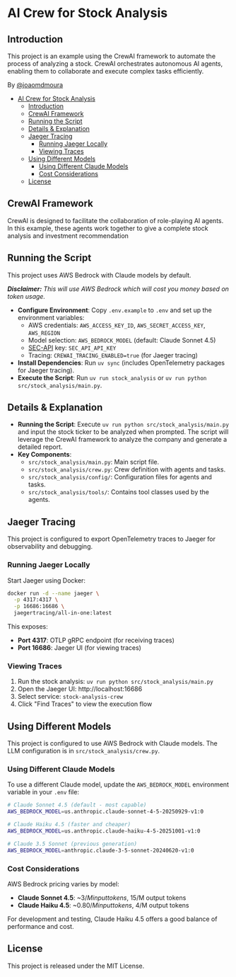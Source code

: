 # AI Crew for Stock Analysis
## Introduction
This project is an example using the CrewAI framework to automate the process of analyzing a stock. CrewAI orchestrates autonomous AI agents, enabling them to collaborate and execute complex tasks efficiently.

By [@joaomdmoura](https://x.com/joaomdmoura)

- [AI Crew for Stock Analysis](#ai-crew-for-stock-analysis)
  - [Introduction](#introduction)
  - [CrewAI Framework](#crewai-framework)
  - [Running the Script](#running-the-script)
  - [Details \& Explanation](#details--explanation)
  - [Jaeger Tracing](#jaeger-tracing)
    - [Running Jaeger Locally](#running-jaeger-locally)
    - [Viewing Traces](#viewing-traces)
  - [Using Different Models](#using-different-models)
    - [Using Different Claude Models](#using-different-claude-models)
    - [Cost Considerations](#cost-considerations)
  - [License](#license)

## CrewAI Framework
CrewAI is designed to facilitate the collaboration of role-playing AI agents. In this example, these agents work together to give a complete stock analysis and investment recommendation

## Running the Script
This project uses AWS Bedrock with Claude models by default.

***Disclaimer:** This will use AWS Bedrock which will cost you money based on token usage.*

- **Configure Environment**: Copy `.env.example` to `.env` and set up the environment variables:
  - AWS credentials: `AWS_ACCESS_KEY_ID`, `AWS_SECRET_ACCESS_KEY`, `AWS_REGION`
  - Model selection: `AWS_BEDROCK_MODEL` (default: Claude Sonnet 4.5)
  - [SEC-API](https://sec-api.io) key: `SEC_API_API_KEY`
  - Tracing: `CREWAI_TRACING_ENABLED=true` (for Jaeger tracing)
- **Install Dependencies**: Run `uv sync` (includes OpenTelemetry packages for Jaeger tracing).
- **Execute the Script**: Run `uv run stock_analysis` or `uv run python src/stock_analysis/main.py`.

## Details & Explanation
- **Running the Script**: Execute `uv run python src/stock_analysis/main.py` and input the stock ticker to be analyzed when prompted. The script will leverage the CrewAI framework to analyze the company and generate a detailed report.
- **Key Components**:
  - `src/stock_analysis/main.py`: Main script file.
  - `src/stock_analysis/crew.py`: Crew definition with agents and tasks.
  - `src/stock_analysis/config/`: Configuration files for agents and tasks.
  - `src/stock_analysis/tools/`: Contains tool classes used by the agents.

## Jaeger Tracing

This project is configured to export OpenTelemetry traces to Jaeger for observability and debugging.

### Running Jaeger Locally

Start Jaeger using Docker:

```bash
docker run -d --name jaeger \
  -p 4317:4317 \
  -p 16686:16686 \
  jaegertracing/all-in-one:latest
```

This exposes:
- **Port 4317**: OTLP gRPC endpoint (for receiving traces)
- **Port 16686**: Jaeger UI (for viewing traces)

### Viewing Traces

1. Run the stock analysis: `uv run python src/stock_analysis/main.py`
2. Open the Jaeger UI: http://localhost:16686
3. Select service: `stock-analysis-crew`
4. Click "Find Traces" to view the execution flow

## Using Different Models

This project is configured to use AWS Bedrock with Claude models. The LLM configuration is in `src/stock_analysis/crew.py`.

### Using Different Claude Models

To use a different Claude model, update the `AWS_BEDROCK_MODEL` environment variable in your `.env` file:

```bash
# Claude Sonnet 4.5 (default - most capable)
AWS_BEDROCK_MODEL=us.anthropic.claude-sonnet-4-5-20250929-v1:0

# Claude Haiku 4.5 (faster and cheaper)
AWS_BEDROCK_MODEL=us.anthropic.claude-haiku-4-5-20251001-v1:0

# Claude 3.5 Sonnet (previous generation)
AWS_BEDROCK_MODEL=anthropic.claude-3-5-sonnet-20240620-v1:0
```

### Cost Considerations

AWS Bedrock pricing varies by model:
- **Claude Sonnet 4.5**: ~$3/M input tokens, ~$15/M output tokens
- **Claude Haiku 4.5**: ~$0.80/M input tokens, ~$4/M output tokens

For development and testing, Claude Haiku 4.5 offers a good balance of performance and cost.

## License
This project is released under the MIT License.
